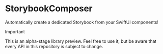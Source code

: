 # StorybookComposer

Automatically create a dedicated Storybook from your SwiftUI components!

> [!IMPORTANT]
> This is an alpha-stage library preview. Feel free to use it, but be aware that every API in this repository is subject to change.
